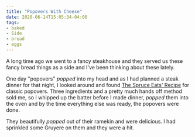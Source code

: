 ```yaml
---
title: "Popovers With Cheese"
date: 2020-06-14T15:05:34-04:00
tags:
- baked
- Side
- bread
- eggs
---
```


A long time ago we went to a fancy steakhouse and they served us these fancy bread things as a side and I've been thinking about these lately.

<!--more-->

One day "popovers" _popped_ into my head and as I had planned a steak dinner for that night, I looked around and found [The Spruce Eats' Recipe](https://www.thespruceeats.com/popover-cheese-variation-3053772) for classic popovers. Three ingredients and a pretty much hands off method sold me, so I whipped up the batter before I made dinner, _popped_ them into the oven and by the time everything else was ready, the popovers were done.

They beautifully _popped_ out of their ramekin and were delicious. I had sprinkled some Gruyere on them and they were a hit.
